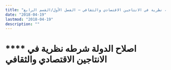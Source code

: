 ```yaml
---
title: "اصلاح الدولة، شرطه نظرية في الانتاجين الاقتصادي والثقافي – الفصل الأول/القسم الرابع"
date: "2018-04-19"
lastmod: "2018-04-19"
description: ""
---
```

# **** **اصلاح الدولة** شرطه نظرية في الانتاجين الاقتصادي والثقافي

###